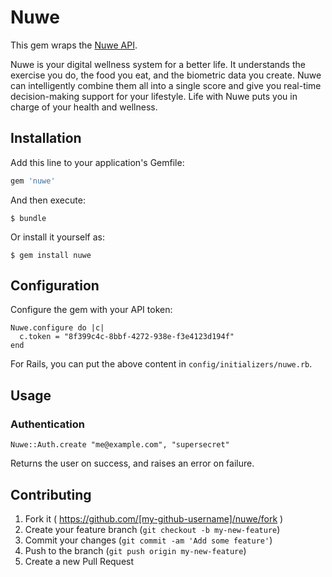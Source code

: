 # Nuwe

This gem wraps the [Nuwe API](https://api.nuapi.co/).

Nuwe is your digital wellness system for a better life.
It understands the exercise you do, the food you eat, and the biometric data you create.
Nuwe can intelligently combine them all into a single score and give you real-time decision-making support for your lifestyle.
Life with Nuwe puts you in charge of your health and wellness.

## Installation

Add this line to your application's Gemfile:

```ruby
gem 'nuwe'
```

And then execute:

    $ bundle

Or install it yourself as:

    $ gem install nuwe

## Configuration

Configure the gem with your API token:

```
Nuwe.configure do |c|
  c.token = "8f399c4c-8bbf-4272-938e-f3e4123d194f"
end
```

For Rails, you can put the above content in `config/initializers/nuwe.rb`.

## Usage

### Authentication

```
Nuwe::Auth.create "me@example.com", "supersecret"
```

Returns the user on success, and raises an error on failure.

## Contributing

1. Fork it ( https://github.com/[my-github-username]/nuwe/fork )
2. Create your feature branch (`git checkout -b my-new-feature`)
3. Commit your changes (`git commit -am 'Add some feature'`)
4. Push to the branch (`git push origin my-new-feature`)
5. Create a new Pull Request

